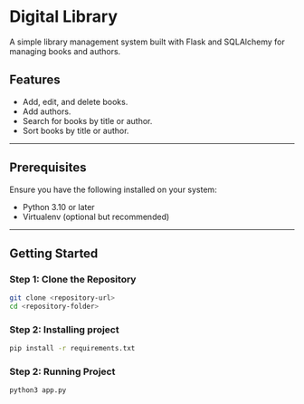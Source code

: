 # Digital Library

A simple library management system built with Flask and SQLAlchemy for managing books and authors. 

## Features

- Add, edit, and delete books.
- Add authors.
- Search for books by title or author.
- Sort books by title or author.

---

## Prerequisites

Ensure you have the following installed on your system:

- Python 3.10 or later
- Virtualenv (optional but recommended)

---

## Getting Started

### Step 1: Clone the Repository

```bash
git clone <repository-url>
cd <repository-folder>
```

### Step 2: Installing project
```bash
pip install -r requirements.txt
```

### Step 2: Running Project
```bash
python3 app.py

```
